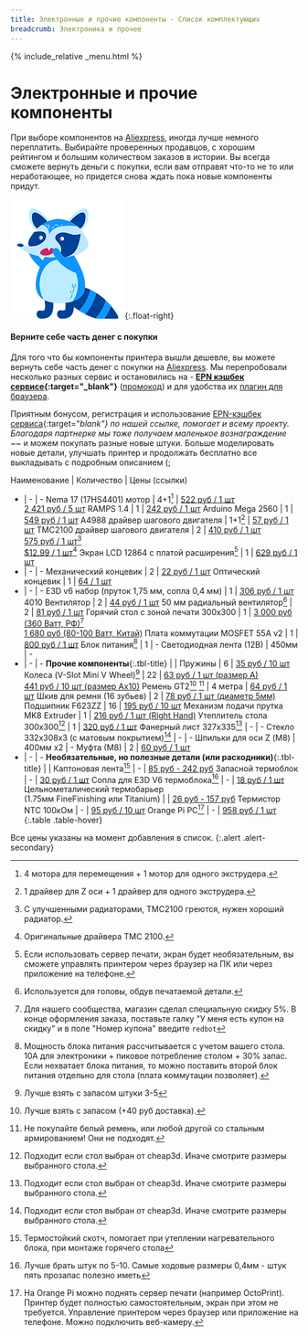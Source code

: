 ```yaml
---
title: Электронные и прочие компоненты - Список комплектующих
breadcrumb: Электроника и прочее
---
```


{% include_relative _menu.html %}

# Электронные и прочие компоненты
При выборе компонентов на [Aliexpress](http://got.by/2is018), иногда лучше немного переплатить. Выбирайте проверенных продавцов, с хорошим рейтингом и большим количеством заказов в истории. Вы всегда сможете вернуть деньги с покупки, если вам отправят что-то не то или неработающее, но придется снова ждать пока новые компоненты придут.

![](/assets/img/epn_racoon.png){:.float-right}
#### Верните себе часть денег с покупки
Для того что бы компоненты принтера вышли дешевле, вы можете вернуть себе часть денег с покупки на [Aliexpress](http://got.by/2is018).
Мы перепробовали несколько разных сервис и остановились на - **[EPN кэшбек сервисе](http://got.by/2is3bg){:target="_blank"}** ([промокод](http://got.by/2iqcfc)) и для удобства их [плагин для браузера](http://got.by/2iqck0).

Приятным бонусом, регистрация и использование [EPN-кэшбек сервиса](http://got.by/2is3bg){:target="_blank"} по нашей ссылке, помогает и всему проекту. Благодаря партнерке мы тоже получаем маленькое вознаграждение ~_~ и можем покупать разные новые штуки. Больше моделировать новые детали, улучшать принтер и продолжать бесплатно все выкладывать с подробным описанием (;

Наименование | Количество |  Цены (ссылки)
- | - | -
Nema 17 (17HS4401) мотор | 4+1[^for_extruder] | [522 руб / 1 шт](http://ali.pub/2irzum)<br/>[2 421 руб / 5 шт](http://ali.pub/2irzvs)
RAMPS 1.4 | 1 | [242 руб / 1 шт](http://ali.pub/2irzwy)
Arduino Mega 2560 | 1 | [549 руб / 1 шт](http://ali.pub/2irzxj)
A4988 драйвер шагового двигателя | 1+1[^drivers] | [57 руб / 1 шт](http://ali.pub/2is3mj)
TMC2100 драйвер шагового двигателя | 2 | [410 руб / 1 шт](http://ali.pub/2is3q1)<br/>[575 руб / 1 шт](http://ali.pub/2is43n)[^tmc_radiator]<br/>[$12.99 / 1 шт](http://bit.ly/redbot-tmc2100)[^tmc_original]
Экран LCD 12864 с платой расширения[^lcd] | 1 | [629 руб / 1 шт](http://ali.pub/2is4eq)
- | - | -
Механический концевик | 2 | [22 руб / 1 шт](http://ali.pub/2is4o2)
Оптический концевик | 1 | [64 / 1 шт](http://ali.pub/2is4q0)
- | - | -
E3D v6 набор (пруток 1,75 мм, сопла 0,4 мм) | 1 | [306 руб / 1 шт](http://ali.pub/2is4sx)
4010 Вентилятор | 2 | [44 руб / 1 шт](http://ali.pub/2is673)
50 мм радиальный вентилятор[^radial_fan] | 2 | [81 руб / 1 шт](http://ali.pub/2is6al)
Горячий стол с зоной печати 300х300 | 1 | [3 000 руб (360 Ватт, РФ)](http://bit.ly/redbot-table-cheap)[^cheap3d]<br/>[1 680 руб (80-100 Ватт, Китай)](http://ali.pub/2is6o7)
Плата коммутации MOSFET 55А v2 | 1 | [800 руб / 1 шт](http://bit.ly/redbot-mosfet-cheap2)
Блок питания[^power_supply] | 1 | -
Светодиодная лента (12В) | 450мм | -
- | - | -
**Прочие компоненты**{:.tbl-title} | |
Пружины | 6 | [35 руб / 10 шт](http://ali.pub/2isake)
Колеса (V-Slot Mini V Wheel)[^wheels] | 22 | [63 руб / 1 шт (размер А)](http://ali.pub/2isar0)<br/>[441 руб / 10 шт (размер Ах10)](http://ali.pub/2isatc)
Ремень GT2[^gt2] [^gt2_alert] | 4 метра | [64 руб / 1 шт](http://ali.pub/2isb39)
Шкив для ремня (16 зубьев) | 2 | [78 руб / 1 шт (диаметр 5мм)](http://ali.pub/2iscat)
Подшипник F623ZZ | 16 | [195 руб / 10 шт](http://ali.pub/2iscdx)
Механизм подачи прутка MK8 Extruder | 1 | [216 руб / 1 шт (Right Hand)](http://ali.pub/2iscnn)
Утеплитель стола 300x300[^if_cheap3d] | 1 | [320 руб / 1 шт](http://bit.ly/redbot-warm-cheap)
Фанерный лист 327х335[^if_cheap3d] | - | -
Стекло 332х308х3 (с матовым покрытием)[^if_cheap3d] | - | -
Шпильки для оси Z (М8) | 400мм х2 | -
Муфта (М8) | 2 | [60 руб / 1 шт](http://ali.pub/2isd30)
- | - | -
**Необязательные, но полезные детали (или расходники)**{:.tbl-title} | |
Каптоновая лента[^polyimide] | - | [85 руб - 242 руб](http://ali.pub/2ist4i)
Запасной термоблок | - | [30 руб / 1 шт](http://ali.pub/2ist80)
Сопла для E3D V6 термоблока[^nozzles] | - | [18 руб / 1 шт](http://ali.pub/2istbp)
Цельнометалический термобарьер<br>(1.75мм FineFinishing или Titanium) |  | [26 руб - 157 руб](http://ali.pub/2istm7)
Термистор NTC 100кОм | - | [95 руб / 10 шт](http://ali.pub/2istvq)
Orange Pi PC[^orange_pi] | - | [958 руб / 1 шт](http://ali.pub/2istxo)
{:.table .table-hover}

[^for_extruder]: 4 мотора для перемещения + 1 мотор для одного экструдера.
[^drivers]: 1 драйвер для Z оси + 1 драйвер для одного экструдера.
[^tmc_radiator]: С улучшенными радиаторами, TMC2100 греются, нужен хороший радиатор.
[^tmc_original]: Оригинальные драйвера TMC 2100.
[^lcd]: Если использовать сервер печати, экран будет необязательным, вы сможете управлять принтером через браузер на ПК или через приложение на телефоне.
[^radial_fan]: Используется для головы, обдув печатаемой детали.
[^cheap3d]: Для нашего сообщества, магазин сделал специальную скидку 5%. В конце оформления заказа, поставьте галку "У меня есть купон на скидку" и в поле "Номер купона" введите `redbot`
[^power_supply]: Мощность блока питания рассчитывается с учетом вашего стола. 10A для электроники + пиковое потребление столом + 30% запас. Если нехватает блока питания, то можно поставить второй блок питания отдельно для стола (плата коммутации позволяет).
[^wheels]: Лучше взять с запасом штуки 3-5
[^gt2]: Лучше взять с запасом (+40 руб доставка).
[^gt2_alert]: Не покупайте белый ремень, или любой другой со стальным армированием! Они не подходят.
[^if_cheap3d]: Подходит если стол выбран от cheap3d. Иначе смотрите размеры выбранного стола.
[^polyimide]: Термостойкий скотч, помогает при утеплении нагревательного блока, при монтаже горячего стола
[^nozzles]: Лучше брать штук по 5-10. Самые ходовые размеры 0,4мм - штук пять прозапас полезно иметь
[^orange_pi]: На Orange Pi можно поднять сервер печати (например OctoPrint). Принтер будет полностью самостоятельным, экран при этом не требуется. Управление принтером через браузер или приложение на телефоне. Можно подключить веб-камеру.

Все цены указаны на момент добавления в список.
{:.alert .alert-secondary}

<style>
    #fnref\:gt2_alert a,
    #fn\:gt2_alert{
        color: red;
        border-color: red;
    }
</style>